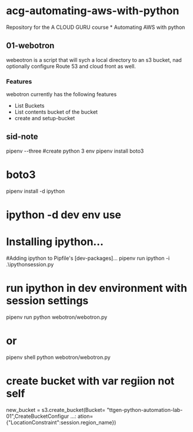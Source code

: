 # acg-automating-aws-with-python
Repository for the A CLOUD GURU course * Automating AWS with python

## 01-webotron
webeotron is a script that will sych a local directory to an s3 bucket,  nad optionally 
configure Route 53 and cloud front as well.

###  Features
webotron currently has the following features

- List Buckets
- List contents bucket of the bucket
- create and setup-bucket 


## sid-note
pipenv --three
 #create python 3 env
pipenv install boto3
 # boto3
pipenv install -d ipython
 # ipython -d dev env use
 # Installing ipython…
  #Adding ipython to Pipfile's [dev-packages]…
pipenv run ipython -i .\ipythonsession.py
  # run ipython in dev environment with session settings
pipenv run python webotron/webotron.py
   # or
pipenv shell 
python webotron/webotron.py

# create bucket with var regiion not self
 new_bucket = s3.create_bucket(Bucket= "ttgen-python-automation-lab-01",CreateBucketConfigur
   ...: ation={"LocationConstraint":session.region_name})